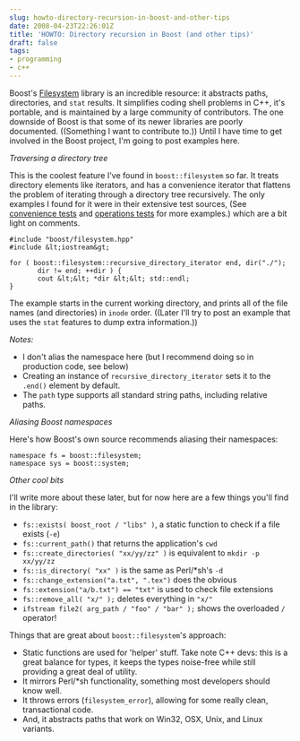 ```yaml
---
slug: howto-directory-recursion-in-boost-and-other-tips
date: 2008-04-23T22:26:01Z
title: 'HOWTO: Directory recursion in Boost (and other tips)'
draft: false
tags:
- programming
- c++
---
```



Boost's [Filesystem](http://www.boost.org/doc/libs/1_35_0/libs/filesystem/doc/index.htm) library is an incredible resource: it abstracts paths, directories, and `stat` results.  It simplifies coding shell problems in C++, it's portable, and is maintained by a large community of contributors. The one downside of Boost is that some of its newer libraries are poorly documented. ((Something I want to contribute to.))  Until I have time to get involved in the Boost project, I'm going to post examples here.

*Traversing a directory tree*

This is the coolest feature I've found in `boost::filesystem` so far.  It treats directory elements like iterators, and has a convenience iterator that flattens the problem of iterating through a directory tree recursively.  The only examples I found for it were in their extensive test sources, (See [convenience tests](http://www.boost.org/doc/libs/1_35_0/libs/filesystem/test/convenience_test.cpp) and [operations tests](http://www.boost.org/doc/libs/1_35_0/libs/filesystem/test/operations_test.cpp) for more examples.) which are a bit light on comments.

```
#include "boost/filesystem.hpp"
#include &lt;iostream&gt;

for ( boost::filesystem::recursive_directory_iterator end, dir("./");
       dir != end; ++dir ) {
       cout &lt;&lt; *dir &lt;&lt; std::endl;
}
```

The example starts in the current working directory, and prints all of the file names (and directories) in `inode` order. ((Later I'll try to post an example that uses the `stat` features to dump extra information.))

_Notes:_

- I don't alias the namespace here (but I recommend doing so in production code, see below)
- Creating an instance of `recursive_directory_iterator` sets it to the `.end()` element by default.
- The `path` type supports all standard string paths, including relative paths.


*Aliasing Boost namespaces*

Here's how Boost's own source recommends aliasing their namespaces:

```
namespace fs = boost::filesystem;
namespace sys = boost::system;
```


*Other cool bits*

I'll write more about these later, but for now here are a few things you'll find in the library:


- `fs::exists( boost_root / "libs" )`, a static function to check if a file exists (`-e`)
- `fs::current_path()` that returns the application's `cwd`
- `fs::create_directories( "xx/yy/zz" )` is equivalent to `mkdir -p xx/yy/zz`
- `fs::is_directory( "xx" )` is the same as Perl/*sh's `-d`
- `fs::change_extension("a.txt", ".tex")` does the obvious
- `fs::extension("a/b.txt") == "txt"` is used to check file extensions
- `fs::remove_all( "x/" );` deletes everything in `"x/"`
- `ifstream file2( arg_path / "foo" / "bar" );` shows the overloaded `/` operator!


Things that are great about `boost::filesystem`'s approach:


- Static functions are used for 'helper' stuff.  Take note C++ devs: this is a great balance for types, it keeps the types noise-free while still providing a great deal of utility.
- It mirrors Perl/*sh functionality, something most developers should know well.
- It throws errors (`filesystem_error`), allowing for some really clean, transactional code.
- And, it abstracts paths that work on Win32, OSX, Unix, and Linux variants.
